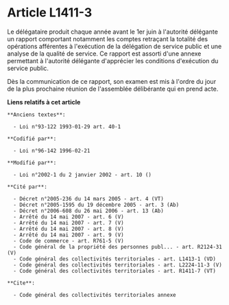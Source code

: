 # Article L1411-3

Le délégataire produit chaque année avant le 1er juin à l'autorité délégante un rapport comportant notamment les comptes
retraçant la totalité des opérations afférentes à l'exécution de la délégation de service public et une analyse de la qualité
de service. Ce rapport est assorti d'une annexe permettant à l'autorité délégante d'apprécier les conditions d'exécution du
service public.

Dès la communication de ce rapport, son examen est mis à l'ordre du jour de la plus prochaine réunion de l'assemblée
délibérante qui en prend acte.

**Liens relatifs à cet article**

	**Anciens textes**:

	  - Loi n°93-122 1993-01-29 art. 40-1

	**Codifié par**:

	  - Loi n°96-142 1996-02-21

	**Modifié par**:

	  - Loi n°2002-1 du 2 janvier 2002 - art. 10 ()

	**Cité par**:

	  - Décret n°2005-236 du 14 mars 2005 - art. 4 (VT)
	  - Décret n°2005-1595 du 19 décembre 2005 - art. 3 (Ab)
	  - Décret n°2006-608 du 26 mai 2006 - art. 13 (Ab)
	  - Arrêté du 14 mai 2007 - art. 6 (V)
	  - Arrêté du 14 mai 2007 - art. 7 (V)
	  - Arrêté du 14 mai 2007 - art. 8 (V)
	  - Arrêté du 14 mai 2007 - art. 9 (V)
	  - Code de commerce - art. R761-5 (V)
	  - Code général de la propriété des personnes publ... - art. R2124-31 (V)
	  - Code général des collectivités territoriales - art. L1413-1 (VD)
	  - Code général des collectivités territoriales - art. L2224-11-3 (V)
	  - Code général des collectivités territoriales - art. R1411-7 (VT)

	**Cite**:

	  - Code général des collectivités territoriales annexe
